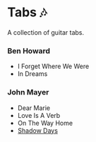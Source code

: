 # Tabs 🎶

A collection of guitar tabs.

### Ben Howard

- I Forget Where We Were
- In Dreams

### John Mayer

- Dear Marie
- Love Is A Verb
- On The Way Home
- [Shadow Days](./john-mayer/shadow-days.md)
